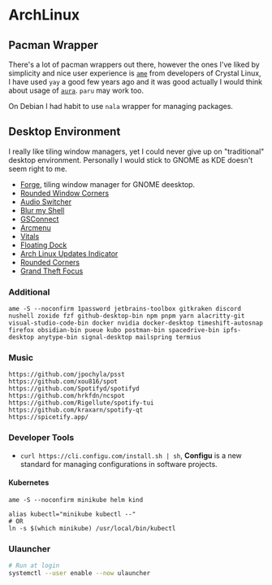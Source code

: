 # ArchLinux

## Pacman Wrapper

There's a lot of pacman wrappers out there, however the ones I've liked by simplicity and nice user experience is [`ame`](https://aur.archlinux.org/packages/ame) from developers of Crystal Linux, I have used `yay` a good few years ago and it was good actually I would think about usage of [`aura`](https://fosskers.github.io/aura/). `paru` may work too.

On Debian I had habit to use `nala` wrapper for managing packages.

## Desktop Environment

I really like tiling window managers, yet I could never give up on "traditional" desktop environment. Personally I would stick to GNOME as KDE doesn't seem right to me.

- [Forge](https://extensions.gnome.org/extension/4481/forge/), tiling window manager for GNOME deesktop.
- [Rounded Window Corners](https://extensions.gnome.org/extension/5237/rounded-window-corners/)
- [Audio Switcher](https://extensions.gnome.org/extension/1092/audio-switcher/)
- [Blur my Shell](https://extensions.gnome.org/extension/3193/blur-my-shell/)
- [GSConnect](https://extensions.gnome.org/extension/1319/gsconnect/)
- [Arcmenu](https://extensions.gnome.org/extension/3628/arcmenu/)
- [Vitals](https://extensions.gnome.org/extension/1460/vitals/)
- [Floating Dock](https://extensions.gnome.org/extension/3730/floating-dock/)
- [Arch Linux Updates Indicator](https://extensions.gnome.org/extension/1010/archlinux-updates-indicator/)
- [Rounded Corners](https://extensions.gnome.org/extension/1514/rounded-corners/)
- [Grand Theft Focus](https://extensions.gnome.org/extension/5410/grand-theft-focus/)


### Additional

```
ame -S --noconfirm 1password jetbrains-toolbox gitkraken discord nushell zoxide fzf github-desktop-bin npm pnpm yarn alacritty-git visual-studio-code-bin docker nvidia docker-desktop timeshift-autosnap firefox obsidian-bin pueue kubo postman-bin spacedrive-bin ipfs-desktop anytype-bin signal-desktop mailspring termius
```

### Music

```
https://github.com/jpochyla/psst
https://github.com/xou816/spot
https://github.com/Spotifyd/spotifyd
https://github.com/hrkfdn/ncspot
https://github.com/Rigellute/spotify-tui
https://github.com/kraxarn/spotify-qt
https://spicetify.app/
```

### Developer Tools

- `curl https://cli.configu.com/install.sh | sh`, **Configu** is a new standard for managing configurations in software projects.

#### Kubernetes

```
ame -S --noconfirm minikube helm kind
```

```
alias kubectl="minikube kubectl --"
# OR
ln -s $(which minikube) /usr/local/bin/kubectl 
```

### Ulauncher

```bash
# Run at login
systemctl --user enable --now ulauncher
```